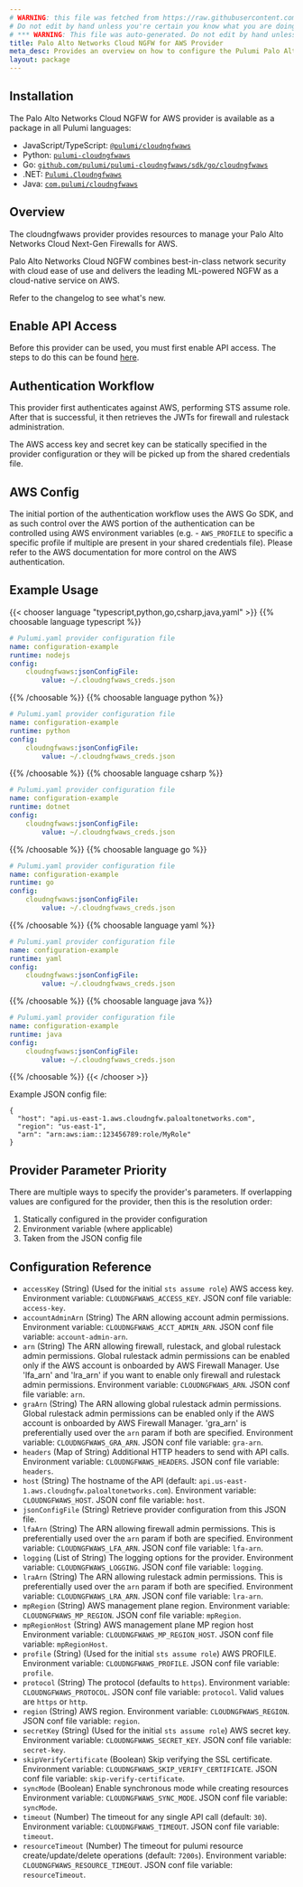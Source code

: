 ```yaml
---
# WARNING: this file was fetched from https://raw.githubusercontent.com/pulumi/pulumi-cloudngfwaws/v0.0.3/docs/_index.md
# Do not edit by hand unless you're certain you know what you are doing!
# *** WARNING: This file was auto-generated. Do not edit by hand unless you're certain you know what you are doing! ***
title: Palo Alto Networks Cloud NGFW for AWS Provider
meta_desc: Provides an overview on how to configure the Pulumi Palo Alto Networks Cloud NGFW for AWS provider.
layout: package
---
```

## Installation

The Palo Alto Networks Cloud NGFW for AWS provider is available as a package in all Pulumi languages:

* JavaScript/TypeScript: [`@pulumi/cloudngfwaws`](https://www.npmjs.com/package/@pulumi/cloudngfwaws)
* Python: [`pulumi-cloudngfwaws`](https://pypi.org/project/pulumi-cloudngfwaws/)
* Go: [`github.com/pulumi/pulumi-cloudngfwaws/sdk/go/cloudngfwaws`](https://github.com/pulumi/pulumi-cloudngfwaws)
* .NET: [`Pulumi.Cloudngfwaws`](https://www.nuget.org/packages/Pulumi.Cloudngfwaws)
* Java: [`com.pulumi/cloudngfwaws`](https://central.sonatype.com/artifact/com.pulumi/cloudngfwaws)
## Overview

The cloudngfwaws provider provides resources to manage your Palo Alto Networks Cloud Next-Gen Firewalls for AWS.

Palo Alto Networks Cloud NGFW combines best-in-class network security with cloud ease of use and delivers the leading ML-powered NGFW as a cloud-native service on AWS.

Refer to the changelog to see what's new.
## Enable API Access

Before this provider can be used, you must first enable API access.  The steps to do this can be found [here](https://pan.dev/cloudngfw/aws/api/).
## Authentication Workflow

This provider first authenticates against AWS, performing STS assume role. After that is successful, it then retrieves the JWTs for firewall and rulestack administration.

The AWS access key and secret key can be statically specified in the provider configuration or they will be picked up from the shared credentials file.
## AWS Config

The initial portion of the authentication workflow uses the AWS Go SDK, and as such control over the AWS portion of the authentication can be controlled using AWS environment variables (e.g. - `AWS_PROFILE` to specific a specific profile if multiple are present in your shared credentials file).  Please refer to the AWS documentation for more control on the AWS authentication.
## Example Usage



{{< chooser language "typescript,python,go,csharp,java,yaml" >}}
{{% choosable language typescript %}}
```yaml
# Pulumi.yaml provider configuration file
name: configuration-example
runtime: nodejs
config:
    cloudngfwaws:jsonConfigFile:
        value: ~/.cloudngfwaws_creds.json

```

{{% /choosable %}}
{{% choosable language python %}}
```yaml
# Pulumi.yaml provider configuration file
name: configuration-example
runtime: python
config:
    cloudngfwaws:jsonConfigFile:
        value: ~/.cloudngfwaws_creds.json

```

{{% /choosable %}}
{{% choosable language csharp %}}
```yaml
# Pulumi.yaml provider configuration file
name: configuration-example
runtime: dotnet
config:
    cloudngfwaws:jsonConfigFile:
        value: ~/.cloudngfwaws_creds.json

```

{{% /choosable %}}
{{% choosable language go %}}
```yaml
# Pulumi.yaml provider configuration file
name: configuration-example
runtime: go
config:
    cloudngfwaws:jsonConfigFile:
        value: ~/.cloudngfwaws_creds.json

```

{{% /choosable %}}
{{% choosable language yaml %}}
```yaml
# Pulumi.yaml provider configuration file
name: configuration-example
runtime: yaml
config:
    cloudngfwaws:jsonConfigFile:
        value: ~/.cloudngfwaws_creds.json

```

{{% /choosable %}}
{{% choosable language java %}}
```yaml
# Pulumi.yaml provider configuration file
name: configuration-example
runtime: java
config:
    cloudngfwaws:jsonConfigFile:
        value: ~/.cloudngfwaws_creds.json

```

{{% /choosable %}}
{{< /chooser >}}

Example JSON config file:

```shell
{
  "host": "api.us-east-1.aws.cloudngfw.paloaltonetworks.com",
  "region": "us-east-1",
  "arn": "arn:aws:iam::123456789:role/MyRole"
}
```
## Provider Parameter Priority

There are multiple ways to specify the provider's parameters.  If overlapping values are configured for the provider, then this is the resolution order:

1. Statically configured in the provider configuration
2. Environment variable (where applicable)
3. Taken from the JSON config file
## Configuration Reference

- `accessKey` (String) (Used for the initial `sts assume role`) AWS access key. Environment variable: `CLOUDNGFWAWS_ACCESS_KEY`. JSON conf file variable: `access-key`.
- `accountAdminArn` (String) The ARN allowing account admin permissions. Environment variable: `CLOUDNGFWAWS_ACCT_ADMIN_ARN`. JSON conf file variable: `account-admin-arn`.
- `arn` (String) The ARN allowing firewall, rulestack, and global rulestack admin permissions. Global rulestack admin permissions can be enabled only if the AWS account is onboarded by AWS Firewall Manager. Use 'lfa_arn' and 'lra_arn' if you want to enable only firewall and rulestack admin permissions. Environment variable: `CLOUDNGFWAWS_ARN`. JSON conf file variable: `arn`.
- `graArn` (String) The ARN allowing global rulestack admin permissions. Global rulestack admin permissions can be enabled only if the AWS account is onboarded by AWS Firewall Manager. 'gra_arn' is preferentially used over the `arn` param if both are specified. Environment variable: `CLOUDNGFWAWS_GRA_ARN`. JSON conf file variable: `gra-arn`.
- `headers` (Map of String) Additional HTTP headers to send with API calls. Environment variable: `CLOUDNGFWAWS_HEADERS`. JSON conf file variable: `headers`.
- `host` (String) The hostname of the API (default: `api.us-east-1.aws.cloudngfw.paloaltonetworks.com`). Environment variable: `CLOUDNGFWAWS_HOST`. JSON conf file variable: `host`.
- `jsonConfigFile` (String) Retrieve provider configuration from this JSON file.
- `lfaArn` (String) The ARN allowing firewall admin permissions. This is preferentially used over the `arn` param if both are specified. Environment variable: `CLOUDNGFWAWS_LFA_ARN`. JSON conf file variable: `lfa-arn`.
- `logging` (List of String) The logging options for the provider. Environment variable: `CLOUDNGFWAWS_LOGGING`. JSON conf file variable: `logging`.
- `lraArn` (String) The ARN allowing rulestack admin permissions. This is preferentially used over the `arn` param if both are specified. Environment variable: `CLOUDNGFWAWS_LRA_ARN`. JSON conf file variable: `lra-arn`.
- `mpRegion` (String) AWS management plane region. Environment variable: `CLOUDNGFWAWS_MP_REGION`. JSON conf file variable: `mpRegion`.
- `mpRegionHost` (String) AWS management plane MP region host Environment variable: `CLOUDNGFWAWS_MP_REGION_HOST`. JSON conf file variable: `mpRegionHost`.
- `profile` (String) (Used for the initial `sts assume role`) AWS PROFILE. Environment variable: `CLOUDNGFWAWS_PROFILE`. JSON conf file variable: `profile`.
- `protocol` (String) The protocol (defaults to `https`). Environment variable: `CLOUDNGFWAWS_PROTOCOL`. JSON conf file variable: `protocol`. Valid values are `https` or `http`.
- `region` (String) AWS region. Environment variable: `CLOUDNGFWAWS_REGION`. JSON conf file variable: `region`.
- `secretKey` (String) (Used for the initial `sts assume role`) AWS secret key. Environment variable: `CLOUDNGFWAWS_SECRET_KEY`. JSON conf file variable: `secret-key`.
- `skipVerifyCertificate` (Boolean) Skip verifying the SSL certificate. Environment variable: `CLOUDNGFWAWS_SKIP_VERIFY_CERTIFICATE`. JSON conf file variable: `skip-verify-certificate`.
- `syncMode` (Boolean) Enable synchronous mode while creating resources Environment variable: `CLOUDNGFWAWS_SYNC_MODE`. JSON conf file variable: `syncMode`.
- `timeout` (Number) The timeout for any single API call (default: `30`). Environment variable: `CLOUDNGFWAWS_TIMEOUT`. JSON conf file variable: `timeout`.
- `resourceTimeout` (Number) The timeout for pulumi resource create/update/delete operations (default: `7200s`). Environment variable: `CLOUDNGFWAWS_RESOURCE_TIMEOUT`. JSON conf file variable: `resourceTimeout`.